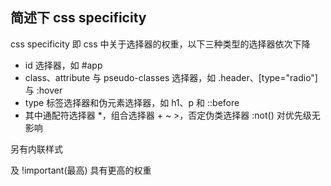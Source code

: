 ## 简述下 css specificity

css specificity 即 css 中关于选择器的权重，以下三种类型的选择器依次下降

- id 选择器，如 #app
- class、attribute 与 pseudo-classes 选择器，如 .header、[type="radio"] 与 :hover
- type 标签选择器和伪元素选择器，如 h1、p 和 ::before
- 其中通配符选择器 *，组合选择器 + ~ >，否定伪类选择器 :not() 对优先级无影响

另有内联样式 <div class="foo" style="color: red;"></div> 及 !important(最高) 具有更高的权重